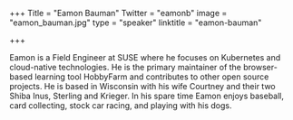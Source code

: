 +++
Title = "Eamon Bauman"
Twitter = "eamonb"
image = "eamon_bauman.jpg"
type = "speaker"
linktitle = "eamon-bauman"

+++

Eamon is a Field Engineer at SUSE where he focuses on Kubernetes and cloud-native technologies. He is the primary maintainer of the browser-based learning tool HobbyFarm and contributes to other open source projects. He is based in Wisconsin with his wife Courtney and their two Shiba Inus, Sterling and Krieger. In his spare time Eamon enjoys baseball, card collecting, stock car racing, and playing with his dogs.